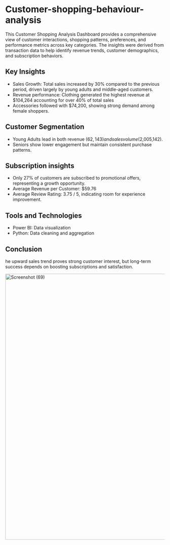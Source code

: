 # Customer-shopping-behaviour-analysis
This Customer Shopping Analysis Dashboard provides a comprehensive view of customer interactions, shopping patterns, preferences, and performance metrics across key categories. The insights were derived from transaction data to help identify revenue trends, customer demographics, and subscription behaviors.

## Key Insights
- Sales Growth: Total sales increased by 30% compared to the previous period, driven largely by young adults and middle-aged customers.
- Revenue performance: Clothing generated the highest revenue at $104,264 accounting for over 40% of total sales
- Accessories followed with $74,200, showing strong demand among female shoppers.

## Customer Segmentation
- Young Adults lead in both revenue ($62,143) and sales volume ($2,005,142).
- Seniors show lower engagement but maintain consistent purchase patterns.

## Subscription insights
- Only 27% of customers are subscribed to promotional offers, representing a growth opportunity.
- Average Revenue per Customer: $59.76
- Average Review Rating: 3.75 / 5, indicating room for experience improvement.

## Tools and Technologies
- Power BI: Data visualization
- Python: Data cleaning and aggregation

## Conclusion 
he upward sales trend proves strong customer interest, but long-term success depends on boosting subscriptions and satisfaction.

<img width="1494" height="838" alt="Screenshot (69)" src="https://github.com/user-attachments/assets/d2407d37-4f2b-4d4f-8eca-0b74349dcfbe" />
